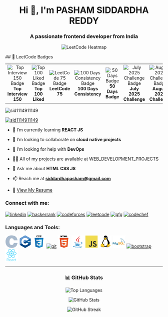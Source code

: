 <h1 align="center">Hi 👋, I'm PASHAM SIDDARDHA REDDY</h1>
<h3 align="center">A passionate frontend developer from India</h3>

<p align="center">
  <img src="https://leetcard.jacoblin.cool/siddardhareddy?ext=heatmap" alt="LeetCode Heatmap" />
</p>
## 🏅 LeetCode Badges
<table>
  <tr>
    <td align="center">
      <img src="https://assets.leetcode.com/static_assets/others/Top_Interview_150.gif" width="80" alt="Top Interview 150 Badge"/><br/>
      <b>Top Interview 150</b>
    </td>
    <td align="center">
      <img src="https://assets.leetcode.com/static_assets/others/Top_100_Liked.gif" width="80" alt="Top 100 Liked Badge"/><br/>
      <b>Top 100 Liked</b>
    </td>
    <td align="center">
      <img src="https://assets.leetcode.com/static_assets/others/LeetCode_75.gif" width="80" alt="LeetCode 75 Badge"/><br/>
      <b>LeetCode 75</b>
    </td>
     <td align="center">
      <img src="https://assets.leetcode.com/static_assets/others/25100.gif" width="80" alt="100 Days Consistency Badge"/><br/>
      <b>100 Days Consistency</b>
    </td>
    <td align="center">
      <img src="https://assets.leetcode.com/static_assets/others/2550.gif" width="80" alt="50 Days Badge"/><br/>
      <b>50 Days Badge</b>
    </td>
    <td align="center">
      <img src="https://assets.leetcode.com/static_assets/marketing/202507.gif" width="80" alt="July 2025 Challenge Badge"/><br/>
      <b>July 2025 Challenge</b>
    </td>
    <td align="center">
      <img src="https://assets.leetcode.com/static_assets/marketing/202508.gif" width="80" alt="August 2025 Challenge Badge"/><br/>
      <b>August 2025 Challenge</b>
    </td>
    <td align="center">
      <img src="https://assets.leetcode.com/static_assets/marketing/202509.gif" width="80" alt="September 2025 Challenge Badge"/><br/>
      <b>September 2025 Challenge</b>
    </td>
  </tr>
</table>



<p align="left">
  <img src="https://komarev.com/ghpvc/?username=sid1114911149&label=Profile%20views&color=0e75b6&style=flat" alt="sid1114911149" />
</p>

<p align="left">
  <a href="https://github.com/ryo-ma/github-profile-trophy">
    <img src="https://github-profile-trophy.vercel.app/?username=sid1114911149" alt="sid1114911149" />
  </a>
</p>

- 🌱 I’m currently learning **REACT JS**

- 👯 I’m looking to collaborate on **cloud native projects**

- 🤝 I’m looking for help with **DevOps**

- 👨‍💻 All of my projects are available at [WEB_DEVELOPMENT_PROJECTS](https://github.com/sid1114911149/WEB_DEVELOPMENT_PROJECTS)

- 💬 Ask me about **HTML CSS JS**

- 📫 Reach me at **siddardhapasham@gmail.com**

- 📄 [View My Resume](https://drive.google.com/file/d/1K2u7RnJ02-iWBYkq4xTyBHWIecvMSJ3O/view?usp=sharing)

<h3 align="left">Connect with me:</h3>
<p align="left">
  <a href="https://www.linkedin.com/in/siddardhareddy-pasham-b1073631a/" target="blank"><img align="center" src="https://raw.githubusercontent.com/rahuldkjain/github-profile-readme-generator/master/src/images/icons/Social/linked-in-alt.svg" alt="linkedin" height="30" width="40" /></a>
  </a>
  <a href="https://www.hackerrank.com/profile/siddardhapasham" target="blank"><img align="center" src="https://raw.githubusercontent.com/rahuldkjain/github-profile-readme-generator/master/src/images/icons/Social/hackerrank.svg" alt="hackerrank" height="30" width="40" /></a>
  <a href="https://codeforces.com/profile/siddardhareddy" target="blank"><img align="center" src="https://raw.githubusercontent.com/rahuldkjain/github-profile-readme-generator/master/src/images/icons/Social/codeforces.svg" alt="codeforces" height="30" width="40" /></a>
  <a href="https://www.leetcode.com/siddardhareddy" target="blank"><img align="center" src="https://raw.githubusercontent.com/rahuldkjain/github-profile-readme-generator/master/src/images/icons/Social/leet-code.svg" alt="leetcode" height="30" width="40" /></a>
  <a href="https://auth.geeksforgeeks.org/user/siddardhbn1k" target="blank"><img align="center" src="https://raw.githubusercontent.com/rahuldkjain/github-profile-readme-generator/master/src/images/icons/Social/geeks-for-geeks.svg" alt="gfg" height="30" width="40" /></a>
   <a href="https://www.codechef.com/users/siddardhareddy" target="blank">
  <img align="center" src="https://cdn.jsdelivr.net/npm/simple-icons@v7/icons/codechef.svg" alt="codechef" height="30" width="40" />
</a>

</p>

<h3 align="left">Languages and Tools:</h3>
<p align="left">
  <a href="https://www.cprogramming.com/" target="_blank" rel="noreferrer"><img src="https://raw.githubusercontent.com/devicons/devicon/master/icons/c/c-original.svg" alt="c" width="40" height="40"/></a>
  <a href="https://www.w3schools.com/cpp/" target="_blank" rel="noreferrer"><img src="https://raw.githubusercontent.com/devicons/devicon/master/icons/cplusplus/cplusplus-original.svg" alt="cplusplus" width="40" height="40"/></a>
  <a href="https://www.w3schools.com/css/" target="_blank" rel="noreferrer"><img src="https://raw.githubusercontent.com/devicons/devicon/master/icons/css3/css3-original-wordmark.svg" alt="css3" width="40" height="40"/></a>
  <a href="https://git-scm.com/" target="_blank" rel="noreferrer"><img src="https://www.vectorlogo.zone/logos/git-scm/git-scm-icon.svg" alt="git" width="40" height="40"/></a>
  <a href="https://www.w3.org/html/" target="_blank" rel="noreferrer"><img src="https://raw.githubusercontent.com/devicons/devicon/master/icons/html5/html5-original-wordmark.svg" alt="html5" width="40" height="40"/></a>
  <a href="https://www.java.com" target="_blank" rel="noreferrer"><img src="https://raw.githubusercontent.com/devicons/devicon/master/icons/java/java-original.svg" alt="java" width="40" height="40"/></a>
  <a href="https://developer.mozilla.org/en-US/docs/Web/JavaScript" target="_blank" rel="noreferrer"><img src="https://raw.githubusercontent.com/devicons/devicon/master/icons/javascript/javascript-original.svg" alt="javascript" width="40" height="40"/></a>
  <a href="https://www.linux.org/" target="_blank" rel="noreferrer"><img src="https://raw.githubusercontent.com/devicons/devicon/master/icons/linux/linux-original.svg" alt="linux" width="40" height="40"/></a>
  <a href="https://www.mysql.com/" target="_blank" rel="noreferrer"><img src="https://raw.githubusercontent.com/devicons/devicon/master/icons/mysql/mysql-original-wordmark.svg" alt="mysql" width="40" height="40"/></a>
  <a href="https://getbootstrap.com" target="_blank" rel="noreferrer">
  <img src="https://cdn.jsdelivr.net/gh/devicons/devicon/icons/bootstrap/bootstrap-plain-wordmark.svg" alt="bootstrap" width="40" height="40"/>
</a>
  <a href="https://reactjs.org/" target="_blank" rel="noreferrer"><img src="https://raw.githubusercontent.com/devicons/devicon/master/icons/react/react-original-wordmark.svg" alt="react" width="40" height="40"/></a>
</p>

---

<h3 align="center">📊 GitHub Stats</h3>
<p align="center">
  <img src="https://github-readme-stats.vercel.app/api/top-langs?username=sid1114911149&show_icons=true&locale=en&layout=compact" alt="Top Languages" />
</p>
<p align="center">
  <img src="https://github-readme-stats.vercel.app/api?username=sid1114911149&show_icons=true&locale=en" alt="GitHub Stats" />
</p>
<p align="center">
  <img src="https://github-readme-streak-stats.herokuapp.com/?user=sid1114911149&" alt="GitHub Streak" />
</p>
